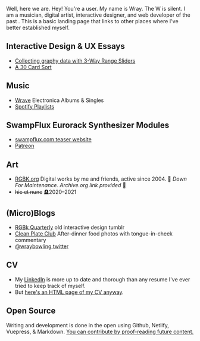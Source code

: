Well, here we are. Hey! You're a user. My name is Wray. The W is silent. I am a musician, digital artist, interactive designer, and web developer of the past <since time="1 Aug 2000 2:30:00 GMT-0400 (EDT)"/>. This is a basic landing page that links to other places where I've better established myself.

## Interactive Design & UX Essays

- [Collecting graphy data with 3-Way Range Sliders](/essays/triangular-range-input/)
- [A 30 Card Sort](/essays/30-card-sort/)

## Music

- [Wrave](https://wrave.net) Electronica Albums & Singles
- [Spotify Playlists](https://open.spotify.com/user/12179035886/playlists)

## SwampFlux Eurorack Synthesizer Modules

- [swampflux.com teaser website](https://swampflux.com/)
- [Patreon](https://www.patreon.com/swampflux)

## Art

- [RGBK.org](https://web.archive.org/web/20210615064035/http://rgbk.org/) Digital works by me and friends, active since 2004. 🚧 _Down For Maintenance. Archive.org link provided_ 🚧
- ~~hic et nunc~~ 🪦2020–2021

## (Micro)Blogs

- [RGBk Quarterly](http://rgbk-quarterly.tumblr.com/) old interactive design tumblr
- [Clean Plate Club](https://cleanplateclub.tumblr.com/) After-dinner food photos with tongue-in-cheek commentary
- [@wraybowling twitter](https://twitter.com/wraybowling)

## CV

- My [LinkedIn](https://www.linkedin.com/in/wraybowling/) is more up to date and thorough than any resume I've ever tried to keep track of myself.
- But [here's an HTML page of my CV anyway](/cv.md).

## Open Source

Writing and development is done in the open using Github, Netlify, Vuepress, & Markdown. [You can contribute by proof-reading future content.](https://github.com/wraybowling/wraybowling.com/pulls)
